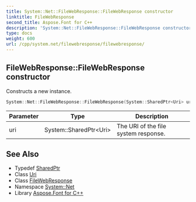 ```yaml
---
title: System::Net::FileWebResponse::FileWebResponse constructor
linktitle: FileWebResponse
second_title: Aspose.Font for C++
description: 'System::Net::FileWebResponse::FileWebResponse constructor. Constructs a new instance in C++.'
type: docs
weight: 600
url: /cpp/system.net/filewebresponse/filewebresponse/
---
```

## FileWebResponse::FileWebResponse constructor


Constructs a new instance.

```cpp
System::Net::FileWebResponse::FileWebResponse(System::SharedPtr<Uri> uri)
```


| Parameter | Type | Description |
| --- | --- | --- |
| uri | System::SharedPtr\<Uri\> | The URI of the file system response. |

## See Also

* Typedef [SharedPtr](../../../system/sharedptr/)
* Class [Uri](../../../system/uri/)
* Class [FileWebResponse](../)
* Namespace [System::Net](../../)
* Library [Aspose.Font for C++](../../../)
